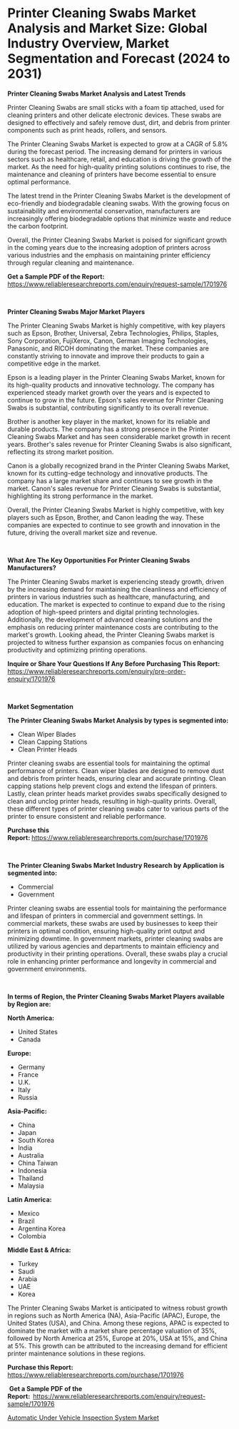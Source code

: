 <p><h1>Printer Cleaning Swabs Market Analysis and Market Size: Global Industry Overview, Market Segmentation and Forecast (2024 to 2031)</h1></p><p><strong>Printer Cleaning Swabs Market Analysis and Latest Trends</strong></p>
<p><p>Printer Cleaning Swabs are small sticks with a foam tip attached, used for cleaning printers and other delicate electronic devices. These swabs are designed to effectively and safely remove dust, dirt, and debris from printer components such as print heads, rollers, and sensors.</p><p>The Printer Cleaning Swabs Market is expected to grow at a CAGR of 5.8% during the forecast period. The increasing demand for printers in various sectors such as healthcare, retail, and education is driving the growth of the market. As the need for high-quality printing solutions continues to rise, the maintenance and cleaning of printers have become essential to ensure optimal performance.</p><p>The latest trend in the Printer Cleaning Swabs Market is the development of eco-friendly and biodegradable cleaning swabs. With the growing focus on sustainability and environmental conservation, manufacturers are increasingly offering biodegradable options that minimize waste and reduce the carbon footprint.</p><p>Overall, the Printer Cleaning Swabs Market is poised for significant growth in the coming years due to the increasing adoption of printers across various industries and the emphasis on maintaining printer efficiency through regular cleaning and maintenance.</p></p>
<p><strong>Get a Sample PDF of the Report:&nbsp;</strong> <a href="https://www.reliableresearchreports.com/enquiry/request-sample/1701976">https://www.reliableresearchreports.com/enquiry/request-sample/1701976</a></p>
<p>&nbsp;</p>
<p><strong>Printer Cleaning Swabs Major Market Players</strong></p>
<p><p>The Printer Cleaning Swabs Market is highly competitive, with key players such as Epson, Brother, Universal, Zebra Technologies, Philips, Staples, Sony Corporation, FujiXerox, Canon, German Imaging Technologies, Panasonic, and RICOH dominating the market. These companies are constantly striving to innovate and improve their products to gain a competitive edge in the market.</p><p>Epson is a leading player in the Printer Cleaning Swabs Market, known for its high-quality products and innovative technology. The company has experienced steady market growth over the years and is expected to continue to grow in the future. Epson's sales revenue for Printer Cleaning Swabs is substantial, contributing significantly to its overall revenue.</p><p>Brother is another key player in the market, known for its reliable and durable products. The company has a strong presence in the Printer Cleaning Swabs Market and has seen considerable market growth in recent years. Brother's sales revenue for Printer Cleaning Swabs is also significant, reflecting its strong market position.</p><p>Canon is a globally recognized brand in the Printer Cleaning Swabs Market, known for its cutting-edge technology and innovative products. The company has a large market share and continues to see growth in the market. Canon's sales revenue for Printer Cleaning Swabs is substantial, highlighting its strong performance in the market.</p><p>Overall, the Printer Cleaning Swabs Market is highly competitive, with key players such as Epson, Brother, and Canon leading the way. These companies are expected to continue to see growth and innovation in the future, driving the overall market size and revenue.</p></p>
<p>&nbsp;</p>
<p><strong>What Are The Key Opportunities For Printer Cleaning Swabs Manufacturers?</strong></p>
<p><p>The Printer Cleaning Swabs market is experiencing steady growth, driven by the increasing demand for maintaining the cleanliness and efficiency of printers in various industries such as healthcare, manufacturing, and education. The market is expected to continue to expand due to the rising adoption of high-speed printers and digital printing technologies. Additionally, the development of advanced cleaning solutions and the emphasis on reducing printer maintenance costs are contributing to the market's growth. Looking ahead, the Printer Cleaning Swabs market is projected to witness further expansion as companies focus on enhancing productivity and optimizing printing operations.</p></p>
<p><strong>Inquire or Share Your Questions If Any Before Purchasing This Report:</strong> <a href="https://www.reliableresearchreports.com/enquiry/pre-order-enquiry/1701976">https://www.reliableresearchreports.com/enquiry/pre-order-enquiry/1701976</a></p>
<p>&nbsp;</p>
<p><strong>Market Segmentation</strong></p>
<p><strong>The Printer Cleaning Swabs Market Analysis by types is segmented into:</strong></p>
<p><ul><li>Clean Wiper Blades</li><li>Clean Capping Stations</li><li>Clean Printer Heads</li></ul></p>
<p><p>Printer cleaning swabs are essential tools for maintaining the optimal performance of printers. Clean wiper blades are designed to remove dust and debris from printer heads, ensuring clear and accurate printing. Clean capping stations help prevent clogs and extend the lifespan of printers. Lastly, clean printer heads market provides swabs specifically designed to clean and unclog printer heads, resulting in high-quality prints. Overall, these different types of printer cleaning swabs cater to various parts of the printer to ensure consistent and reliable performance.</p></p>
<p><strong>Purchase this Report:&nbsp;</strong><a href="https://www.reliableresearchreports.com/purchase/1701976">https://www.reliableresearchreports.com/purchase/1701976</a></p>
<p>&nbsp;</p>
<p><strong>The Printer Cleaning Swabs Market Industry Research by Application is segmented into:</strong></p>
<p><ul><li>Commercial</li><li>Government</li></ul></p>
<p><p>Printer cleaning swabs are essential tools for maintaining the performance and lifespan of printers in commercial and government settings. In commercial markets, these swabs are used by businesses to keep their printers in optimal condition, ensuring high-quality print output and minimizing downtime. In government markets, printer cleaning swabs are utilized by various agencies and departments to maintain efficiency and productivity in their printing operations. Overall, these swabs play a crucial role in enhancing printer performance and longevity in commercial and government environments.</p></p>
<p>&nbsp;</p>
<p><strong>In terms of Region, the Printer Cleaning Swabs Market Players available by Region are:</strong></p>
<p>
    <p> <strong> North America: </strong>
        <ul>
            <li>United States</li>
            <li>Canada</li>
        </ul>
        </p> 
    <p> <strong> Europe: </strong>
        <ul>
            <li>Germany</li>
            <li>France</li>
            <li>U.K.</li>
            <li>Italy</li>
            <li>Russia</li>
        </ul>
        </p> 
    <p> <strong> Asia-Pacific: </strong>
        <ul>
            <li>China</li>
            <li>Japan</li>
            <li>South Korea</li>
            <li>India</li>
            <li>Australia</li>
            <li>China Taiwan</li>
            <li>Indonesia</li>
            <li>Thailand</li>
            <li>Malaysia</li>
        </ul>
        </p> 
    <p> <strong> Latin America: </strong>
        <ul>
            <li>Mexico</li>
            <li>Brazil</li>
            <li>Argentina Korea</li>
            <li>Colombia</li>
        </ul>
        </p> 
    <p> <strong> Middle East & Africa: </strong>
        <ul>
            <li>Turkey</li>
            <li>Saudi</li>
            <li>Arabia</li>
            <li>UAE</li>
            <li>Korea</li>
        </ul>
    </p>
    </p>
<p><p>The Printer Cleaning Swabs Market is anticipated to witness robust growth in regions such as North America (NA), Asia-Pacific (APAC), Europe, the United States (USA), and China. Among these regions, APAC is expected to dominate the market with a market share percentage valuation of 35%, followed by North America at 25%, Europe at 20%, USA at 15%, and China at 5%. This growth can be attributed to the increasing demand for efficient printer maintenance solutions in these regions.</p></p>
<p><strong>Purchase this Report: </strong><a href="https://www.reliableresearchreports.com/purchase/1701976">https://www.reliableresearchreports.com/purchase/1701976</a></p>
<p>&nbsp;<strong>Get a Sample PDF of the Report:&nbsp;&nbsp;</strong><a href="https://www.reliableresearchreports.com/enquiry/request-sample/1701976">https://www.reliableresearchreports.com/enquiry/request-sample/1701976</a></p>
<p><strong></strong></p>
<p><p><a href="https://cautious-neon-760.notion.site/Automatic-Under-Vehicle-Inspection-System-Market-Size-Growing-and-Forecasted-for-period-from-2024--c0fb1da3c7de4981af412afc3d46d0c1">Automatic Under Vehicle Inspection System Market</a></p></p>